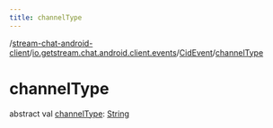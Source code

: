 ```yaml
---
title: channelType
---
```

/[stream-chat-android-client](../../index.md)/[io.getstream.chat.android.client.events](../index.md)/[CidEvent](index.md)/[channelType](channelType.md)  
  
  
  
# channelType  
abstract val [channelType](channelType.md): [String](https://kotlinlang.org/api/latest/jvm/stdlib/kotlin/-string/index.html)
